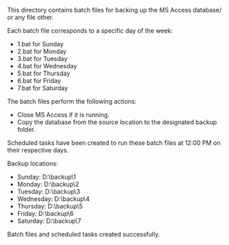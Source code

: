 This directory contains batch files for backing up the MS Access database/ or any file other.

Each batch file corresponds to a specific day of the week:
- 1.bat for Sunday
- 2.bat for Monday
- 3.bat for Tuesday
- 4.bat for Wednesday
- 5.bat for Thursday
- 6.bat for Friday
- 7.bat for Saturday

The batch files perform the following actions:
- Close MS Access if it is running.
- Copy the database from the source location to the designated backup folder.

Scheduled tasks have been created to run these batch files at 12:00 PM on their respective days.

Backup locations:
- Sunday: D:\backup\1
- Monday: D:\backup\2
- Tuesday: D:\backup\3
- Wednesday: D:\backup\4
- Thursday: D:\backup\5
- Friday: D:\backup\6
- Saturday: D:\backup\7

Batch files and scheduled tasks created successfully.
